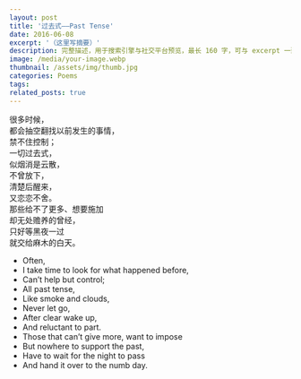 ```yaml
---
layout: post
title: '过去式——Past Tense'
date: 2016-06-08
excerpt: '（这里写摘要）'
description: 完整描述，用于搜索引擎与社交平台预览，最长 160 字，可与 excerpt 一致
image: /media/your-image.webp
thumbnail: /assets/img/thumb.jpg
categories: Poems
tags: 
related_posts: true
---
```


很多时候，  
都会抽空翻找以前发生的事情，  
禁不住控制；  
一切过去式，  
似烟消是云散，  
不曾放下，  
清楚后醒来，  
又恋恋不舍。  
那些给不了更多、想要施加  
却无处赡养的曾经，  
只好等黑夜一过  
就交给麻木的白天。

- Often,
- I take time to look for what happened before,
- Can’t help but control;
- All past tense,
- Like smoke and clouds,
- Never let go,
- After clear wake up,
- And reluctant to part.
- Those that can’t give more, want to impose
- But nowhere to support the past,
- Have to wait for the night to pass
- And hand it over to the numb day.